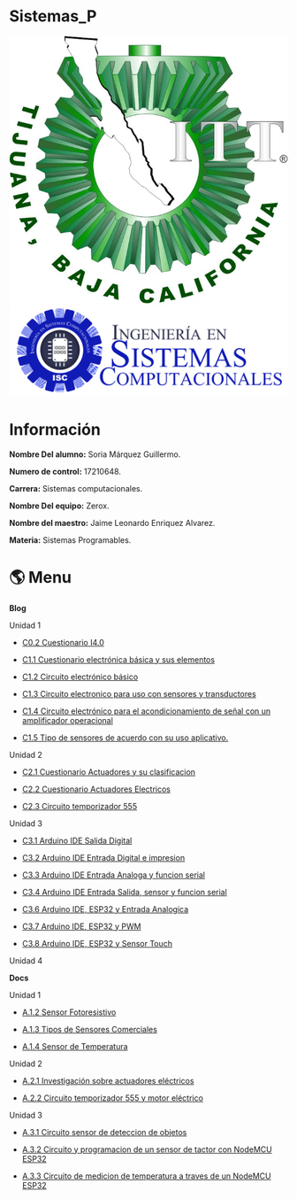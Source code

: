 # Sistemas_P
![Logotec](img/ITT.jpg)
![LogoIsc](img/ISC.png)

#  Información #

**Nombre Del alumno:** Soria Márquez Guillermo.

**Numero de control:** 17210648.

**Carrera:** Sistemas computacionales.

**Nombre Del equipo:** Zerox.

**Nombre del maestro:** Jaime Leonardo Enriquez Alvarez.

**Materia:** Sistemas Programables.

# :earth_americas: Menu #

**Blog**

Unidad 1
* [C0.2 Cuestionario I4.0](https://github.com/GuillermoSoria97/Sistemas_P/blob/master/blog/C0.2%20GuillermoSoriaMarquez_Zerox.md)

* [C1.1 Cuestionario electrónica básica y sus elementos](https://github.com/GuillermoSoria97/Sistemas_P/blob/master/blog/C1.1%20GuillermoSoriaMarquez_Zerox.md)

* [C1.2 Circuito electrónico básico](https://github.com/GuillermoSoria97/Sistemas_P/blob/master/blog/C1.2%20GuillermoSoriaMarquez_Zerox.md)
  
* [C1.3 Circuito electronico para uso con sensores y transductores](https://github.com/GuillermoSoria97/Sistemas_P/blob/master/blog/C1.3%20GuillermoSoriaMarquez_Zerox.md)

* [C1.4 Circuito electrónico para el acondicionamiento de señal con un amplificador operacional](https://github.com/GuillermoSoria97/Sistemas_P/blob/master/blog/C1.4%20GuillermoSoriaMarquez_Zerox.md)
  
* [C1.5 Tipo de sensores de acuerdo con su uso aplicativo.](https://github.com/GuillermoSoria97/Sistemas_P/blob/master/blog/C1.5%20GuillermoSoriaMarquez_Zerox.md)

Unidad 2
* [C2.1 Cuestionario Actuadores y su clasificacion](https://github.com/GuillermoSoria97/Sistemas_P/blob/master/blog/C2.1GuillermoSoriaMarquez_Zerox.md)

* [C2.2 Cuestionario Actuadores Electricos](https://github.com/GuillermoSoria97/Sistemas_P/blob/master/blog/C2.2GuillermoSoriaMarquez_Zerox.md)

* [C2.3 Circuito temporizador 555](https://github.com/GuillermoSoria97/Sistemas_P/blob/master/blog/C2.3GuillermoSoriaMarquez_Zerox.md)

Unidad 3
* [C3.1 Arduino IDE Salida Digital](https://github.com/GuillermoSoria97/Sistemas_P/blob/master/blog/C3.1GuillermoSoriaMarquez_Zerox.md)

* [C3.2 Arduino IDE Entrada Digital e impresion ](https://github.com/GuillermoSoria97/Sistemas_P/blob/master/blog/C3.2GuillermoSoriaMarquez_Zerox.md)

* [C3.3 Arduino IDE Entrada Analoga y funcion serial](https://github.com/GuillermoSoria97/Sistemas_P/blob/master/blog/C3.3GuillermoSoriaMarquez_Zerox.md)

* [C3.4 Arduino IDE Entrada Salida, sensor y funcion serial](https://github.com/GuillermoSoria97/Sistemas_P/blob/master/blog/C3.4GuillermoSoriaMarquez_Zerox.md)

* [C3.6 Arduino IDE, ESP32 y Entrada Analogica](https://github.com/GuillermoSoria97/Sistemas_P/blob/master/blog/C3.6GuillermoSoriaMarquez_Zerox.md)

* [C3.7 Arduino IDE, ESP32 y PWM](https://github.com/GuillermoSoria97/Sistemas_P/blob/master/blog/C3.7GuillermoSoriaMarquez_Zerox.md)

* [C3.8 Arduino IDE, ESP32 y Sensor Touch](https://github.com/GuillermoSoria97/Sistemas_P/blob/master/blog/C3.8GuillermoSoriaMarquez_Zerox.md)

Unidad 4

**Docs**

Unidad 1
* [A.1.2 Sensor Fotoresistivo](https://github.com/GuillermoSoria97/Sistemas_P/blob/master/docs/A.1.2GuillermoSoriaMarquez_Zerox.md)

* [A.1.3 Tipos de Sensores Comerciales](https://github.com/GuillermoSoria97/Sistemas_P/blob/master/docs/A.1.3GuillermoSoriaMarquez_Zerox.md)

* [A.1.4 Sensor de Temperatura](https://github.com/GuillermoSoria97/Sistemas_P/blob/master/docs/A.1.4GuillermoSoriaMarquez_Zerox.md)

Unidad 2
* [A.2.1 Investigación sobre actuadores eléctricos](https://github.com/GuillermoSoria97/Sistemas_P/blob/master/docs/A.2.1GuillermoSoriaMarquez_Zerox.md)
  
* [A.2.2 Circuito temporizador 555 y motor eléctrico](https://github.com/GuillermoSoria97/Sistemas_P/blob/master/docs/A.2.2GuillermoSoriaMarquez_Zerox.md)

Unidad 3
* [A.3.1 Circuito sensor de deteccion de objetos](https://github.com/GuillermoSoria97/Sistemas_P/blob/master/docs/A.3.1GuillermoSoriaMarquez_Zerox.md)

* [A.3.2 Circuito y programacion de un sensor de tactor con NodeMCU ESP32](https://github.com/GuillermoSoria97/Sistemas_P/blob/master/docs/A3.2GuillermoSoriaMarquez_Zerox.md)

* [A.3.3 Circuito de medicion de temperatura a traves de un NodeMCU ESP32](https://github.com/GuillermoSoria97/Sistemas_P/blob/master/docs/A3.3GuillermoSoriaMarquez_Zerox.md)